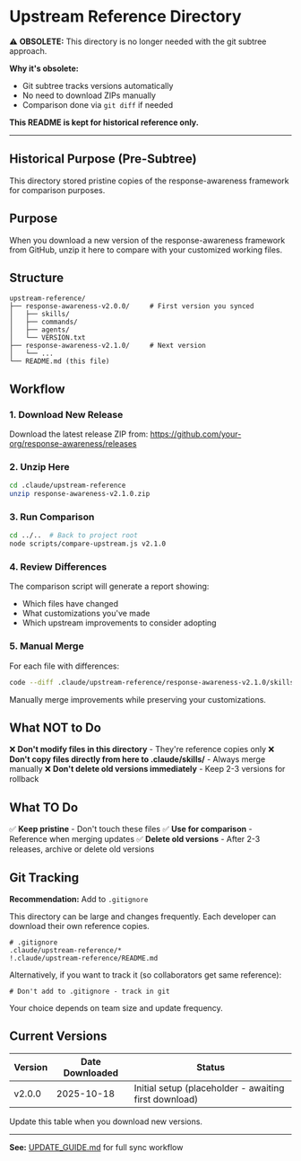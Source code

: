 # Upstream Reference Directory

⚠️ **OBSOLETE:** This directory is no longer needed with the git subtree approach.

**Why it's obsolete:**
- Git subtree tracks versions automatically
- No need to download ZIPs manually
- Comparison done via `git diff` if needed

**This README is kept for historical reference only.**

---

## Historical Purpose (Pre-Subtree)

This directory stored pristine copies of the response-awareness framework for comparison purposes.

## Purpose

When you download a new version of the response-awareness framework from GitHub, unzip it here to compare with your customized working files.

## Structure

```
upstream-reference/
├── response-awareness-v2.0.0/     # First version you synced
│   ├── skills/
│   ├── commands/
│   ├── agents/
│   └── VERSION.txt
├── response-awareness-v2.1.0/     # Next version
│   └── ...
└── README.md (this file)
```

## Workflow

### 1. Download New Release

Download the latest release ZIP from:
https://github.com/your-org/response-awareness/releases

### 2. Unzip Here

```bash
cd .claude/upstream-reference
unzip response-awareness-v2.1.0.zip
```

### 3. Run Comparison

```bash
cd ../..  # Back to project root
node scripts/compare-upstream.js v2.1.0
```

### 4. Review Differences

The comparison script will generate a report showing:
- Which files have changed
- What customizations you've made
- Which upstream improvements to consider adopting

### 5. Manual Merge

For each file with differences:
```bash
code --diff .claude/upstream-reference/response-awareness-v2.1.0/skills/response-awareness-light.md .claude/skills/response-awareness-light.md
```

Manually merge improvements while preserving your customizations.

## What NOT to Do

❌ **Don't modify files in this directory** - They're reference copies only
❌ **Don't copy files directly from here to .claude/skills/** - Always merge manually
❌ **Don't delete old versions immediately** - Keep 2-3 versions for rollback

## What TO Do

✅ **Keep pristine** - Don't touch these files
✅ **Use for comparison** - Reference when merging updates
✅ **Delete old versions** - After 2-3 releases, archive or delete old versions

## Git Tracking

**Recommendation:** Add to `.gitignore`

This directory can be large and changes frequently. Each developer can download their own reference copies.

```gitignore
# .gitignore
.claude/upstream-reference/*
!.claude/upstream-reference/README.md
```

Alternatively, if you want to track it (so collaborators get same reference):
```gitignore
# Don't add to .gitignore - track in git
```

Your choice depends on team size and update frequency.

## Current Versions

| Version | Date Downloaded | Status |
|---------|----------------|--------|
| v2.0.0  | 2025-10-18     | Initial setup (placeholder - awaiting first download) |

Update this table when you download new versions.

---

**See:** [UPDATE_GUIDE.md](../../UPDATE_GUIDE.md) for full sync workflow
